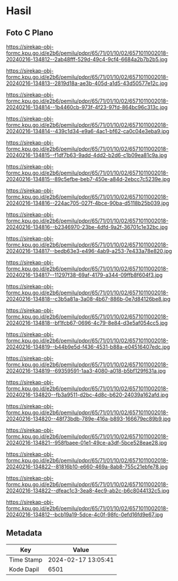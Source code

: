 # Hasil

## Foto C Plano

https://sirekap-obj-formc.kpu.go.id/e2b6/pemilu/pdpr/65/71/01/10/02/6571011002018-20240216-134812--2ab48fff-529d-49c4-9cf4-6684a2b7b2b5.jpg

https://sirekap-obj-formc.kpu.go.id/e2b6/pemilu/pdpr/65/71/01/10/02/6571011002018-20240216-134813--2819d18a-ae3b-405d-a1d5-43d50577e12c.jpg

https://sirekap-obj-formc.kpu.go.id/e2b6/pemilu/pdpr/65/71/01/10/02/6571011002018-20240216-134814--1b4460cb-973f-4f23-97fd-864bc96c313c.jpg

https://sirekap-obj-formc.kpu.go.id/e2b6/pemilu/pdpr/65/71/01/10/02/6571011002018-20240216-134814--439c1d34-e9a6-4ac1-bf62-ca0c04e3eba9.jpg

https://sirekap-obj-formc.kpu.go.id/e2b6/pemilu/pdpr/65/71/01/10/02/6571011002018-20240216-134815--f1df7b63-9add-4dd2-b2d6-c1b09ea81c9a.jpg

https://sirekap-obj-formc.kpu.go.id/e2b6/pemilu/pdpr/65/71/01/10/02/6571011002018-20240216-134815--89c5efbe-beb7-450e-a84d-2ebcc7c5239e.jpg

https://sirekap-obj-formc.kpu.go.id/e2b6/pemilu/pdpr/65/71/01/10/02/6571011002018-20240216-134816--224ac705-027f-4bce-90ba-d5118b25b039.jpg

https://sirekap-obj-formc.kpu.go.id/e2b6/pemilu/pdpr/65/71/01/10/02/6571011002018-20240216-134816--b2346970-23be-4dfd-9a2f-36701c1e32bc.jpg

https://sirekap-obj-formc.kpu.go.id/e2b6/pemilu/pdpr/65/71/01/10/02/6571011002018-20240216-134817--bedb63e3-e496-4ab9-a253-7e433a78e820.jpg

https://sirekap-obj-formc.kpu.go.id/e2b6/pemilu/pdpr/65/71/01/10/02/6571011002018-20240216-134817--11297f38-69af-4179-a344-09ffb8f604f3.jpg

https://sirekap-obj-formc.kpu.go.id/e2b6/pemilu/pdpr/65/71/01/10/02/6571011002018-20240216-134818--c3b5a81a-3a08-4b67-886b-0e7d84126be8.jpg

https://sirekap-obj-formc.kpu.go.id/e2b6/pemilu/pdpr/65/71/01/10/02/6571011002018-20240216-134818--bf1fcb67-0696-4c79-8e84-d3e5af054cc5.jpg

https://sirekap-obj-formc.kpu.go.id/e2b6/pemilu/pdpr/65/71/01/10/02/6571011002018-20240216-134819--b44b9e5d-f436-4531-b88a-e04516407edc.jpg

https://sirekap-obj-formc.kpu.go.id/e2b6/pemilu/pdpr/65/71/01/10/02/6571011002018-20240216-134819--69359591-1aa3-4080-a018-b5bf129f631a.jpg

https://sirekap-obj-formc.kpu.go.id/e2b6/pemilu/pdpr/65/71/01/10/02/6571011002018-20240216-134820--fb3a9511-d2bc-4d8c-b620-24039a162afd.jpg

https://sirekap-obj-formc.kpu.go.id/e2b6/pemilu/pdpr/65/71/01/10/02/6571011002018-20240216-134820--48f73bdb-789e-416a-b893-166679ec89b9.jpg

https://sirekap-obj-formc.kpu.go.id/e2b6/pemilu/pdpr/65/71/01/10/02/6571011002018-20240216-134821--958fbaee-01e1-49ce-a3df-5bce528eae28.jpg

https://sirekap-obj-formc.kpu.go.id/e2b6/pemilu/pdpr/65/71/01/10/02/6571011002018-20240216-134822--81816b10-e660-469a-8ab8-755c21ebfe78.jpg

https://sirekap-obj-formc.kpu.go.id/e2b6/pemilu/pdpr/65/71/01/10/02/6571011002018-20240216-134822--dfeac1c3-3ea8-4ec9-ab2c-b6c8044132c5.jpg

https://sirekap-obj-formc.kpu.go.id/e2b6/pemilu/pdpr/65/71/01/10/02/6571011002018-20240216-134812--bcb19a19-5dce-4c0f-98fc-0efd16fd9e67.jpg


## Metadata

| Key        | Value               |
| ---------- | ------------------- |
| Time Stamp | 2024-02-17 13:05:41 |
| Kode Dapil | 6501                |



